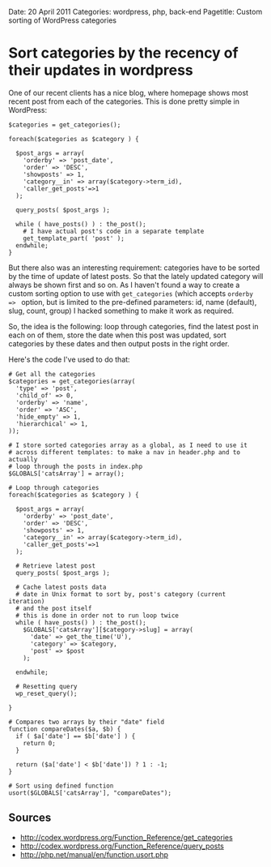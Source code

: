 Date: 20 April 2011
Categories: wordpress, php, back-end
Pagetitle: Custom sorting of WordPress categories

# Sort categories by the recency of their updates in wordpress

One of our recent clients has a nice blog, where homepage shows most recent post from each of the categories. This is done pretty simple in WordPress:

    $categories = get_categories();
    
    foreach($categories as $category ) {
    
      $post_args = array(
        'orderby' => 'post_date',
        'order' => 'DESC',
        'showposts' => 1,
        'category__in' => array($category->term_id),
        'caller_get_posts'=>1
      );
    
      query_posts( $post_args );
    
      while ( have_posts() ) : the_post();
        # I have actual post's code in a separate template
        get_template_part( 'post' );
      endwhile;
    }

But there also was an interesting requirement: categories have to be sorted by the time of update of latest posts. So that the lately updated category will always be shown first and so on. As I haven't found a way to create a custom sorting option to use with `get_categories` (which accepts `orderby => ` option, but is limited to the pre-defined parameters: id, name (default), slug, count, group) I hacked something to make it work as required.

So, the idea is the following: loop through categories, find the latest post in each on of them, store the date when this post was updated, sort categories by these dates and then output posts in the right order.

Here's the code I've used to do that:

    # Get all the categories
    $categories = get_categories(array(
      'type' => 'post',
      'child_of' => 0,
      'orderby' => 'name',
      'order' => 'ASC',
      'hide_empty' => 1,
      'hierarchical' => 1,
    ));
    
    # I store sorted categories array as a global, as I need to use it
    # across different templates: to make a nav in header.php and to actually 
    # loop through the posts in index.php
    $GLOBALS['catsArray'] = array();

    # Loop through categories
    foreach($categories as $category ) {

      $post_args = array(
        'orderby' => 'post_date',
        'order' => 'DESC',
        'showposts' => 1,
        'category__in' => array($category->term_id),
        'caller_get_posts'=>1
      );

      # Retrieve latest post 
      query_posts( $post_args );

      # Cache latest posts data
      # date in Unix format to sort by, post's category (current iteration)
      # and the post itself
      # this is done in order not to run loop twice
      while ( have_posts() ) : the_post();
        $GLOBALS['catsArray'][$category->slug] = array(
          'date' => get_the_time('U'),
          'category' => $category,
          'post' => $post
        );

      endwhile;
  
      # Resetting query
      wp_reset_query();
  
    }

    # Compares two arrays by their "date" field
    function compareDates($a, $b) {
      if ( $a['date'] == $b['date'] ) {
        return 0;
      }

      return ($a['date'] < $b['date']) ? 1 : -1;
    }

    # Sort using defined function
    usort($GLOBALS['catsArray'], "compareDates");

Sources
-------

* http://codex.wordpress.org/Function_Reference/get_categories
* http://codex.wordpress.org/Function_Reference/query_posts
* http://php.net/manual/en/function.usort.php